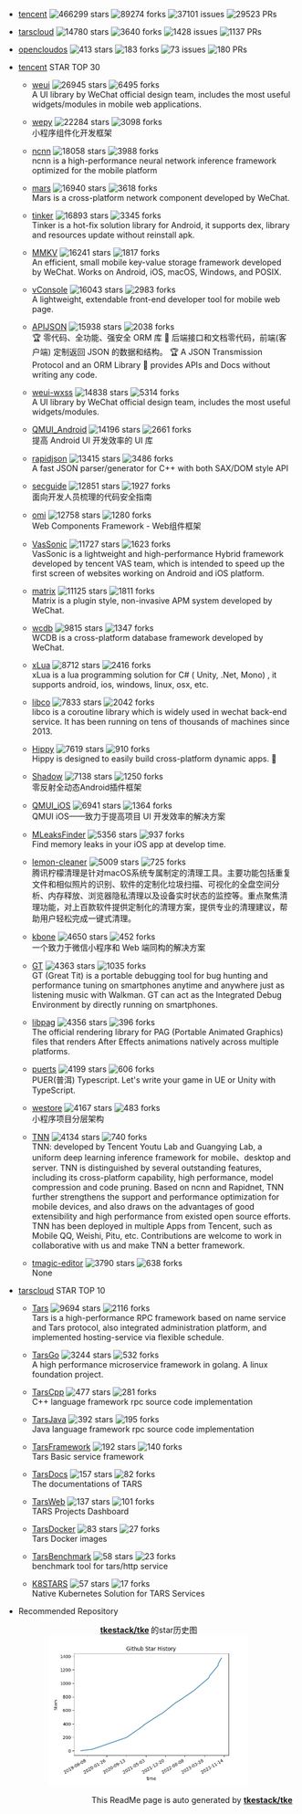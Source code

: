 
+ [tencent](https://github.com/tencent)
![466299 stars](https://img.shields.io/badge/Stars-466299-green)
![89274 forks](https://img.shields.io/badge/Forks-89274-green)
![37101 issues](https://img.shields.io/badge/Issues-37101-green)
![29523 PRs](https://img.shields.io/badge/PRs-29523-green)

+ [tarscloud](https://github.com/tarscloud)
![14780 stars](https://img.shields.io/badge/Stars-14780-green)
![3640 forks](https://img.shields.io/badge/Forks-3640-green)
![1428 issues](https://img.shields.io/badge/Issues-1428-green)
![1137 PRs](https://img.shields.io/badge/PRs-1137-green)

+ [opencloudos](https://github.com/opencloudos)
![413 stars](https://img.shields.io/badge/Stars-413-green)
![183 forks](https://img.shields.io/badge/Forks-183-green)
![73 issues](https://img.shields.io/badge/Issues-73-green)
![180 PRs](https://img.shields.io/badge/PRs-180-green)



+ [tencent](https://github.com/tencent) STAR TOP 30
    
    + [weui](https://github.com/tencent/weui) 
    ![26945 stars](https://img.shields.io/badge/Stars-26945-green)
    ![6495 forks](https://img.shields.io/badge/Forks-6495-green)  
    A UI library by WeChat official design team, includes the most useful widgets/modules in mobile web applications.
    
    + [wepy](https://github.com/tencent/wepy) 
    ![22284 stars](https://img.shields.io/badge/Stars-22284-green)
    ![3098 forks](https://img.shields.io/badge/Forks-3098-green)  
    小程序组件化开发框架
    
    + [ncnn](https://github.com/tencent/ncnn) 
    ![18058 stars](https://img.shields.io/badge/Stars-18058-green)
    ![3988 forks](https://img.shields.io/badge/Forks-3988-green)  
    ncnn is a high-performance neural network inference framework optimized for the mobile platform
    
    + [mars](https://github.com/tencent/mars) 
    ![16940 stars](https://img.shields.io/badge/Stars-16940-green)
    ![3618 forks](https://img.shields.io/badge/Forks-3618-green)  
    Mars is a cross-platform network component  developed by WeChat.
    
    + [tinker](https://github.com/tencent/tinker) 
    ![16893 stars](https://img.shields.io/badge/Stars-16893-green)
    ![3345 forks](https://img.shields.io/badge/Forks-3345-green)  
    Tinker is a hot-fix solution library for Android, it supports dex, library and resources update without reinstall apk.
    
    + [MMKV](https://github.com/tencent/MMKV) 
    ![16241 stars](https://img.shields.io/badge/Stars-16241-green)
    ![1817 forks](https://img.shields.io/badge/Forks-1817-green)  
    An efficient, small mobile key-value storage framework developed by WeChat. Works on Android, iOS, macOS, Windows, and POSIX.
    
    + [vConsole](https://github.com/tencent/vConsole) 
    ![16043 stars](https://img.shields.io/badge/Stars-16043-green)
    ![2983 forks](https://img.shields.io/badge/Forks-2983-green)  
    A lightweight, extendable front-end developer tool for mobile web page.
    
    + [APIJSON](https://github.com/tencent/APIJSON) 
    ![15938 stars](https://img.shields.io/badge/Stars-15938-green)
    ![2038 forks](https://img.shields.io/badge/Forks-2038-green)  
    🏆 零代码、全功能、强安全 ORM 库 🚀 后端接口和文档零代码，前端(客户端) 定制返回 JSON 的数据和结构。 🏆 A JSON Transmission Protocol and an ORM Library 🚀  provides APIs and Docs without writing any code.
    
    + [weui-wxss](https://github.com/tencent/weui-wxss) 
    ![14838 stars](https://img.shields.io/badge/Stars-14838-green)
    ![5314 forks](https://img.shields.io/badge/Forks-5314-green)  
    A UI library by WeChat official design team, includes the most useful widgets/modules.
    
    + [QMUI_Android](https://github.com/tencent/QMUI_Android) 
    ![14196 stars](https://img.shields.io/badge/Stars-14196-green)
    ![2661 forks](https://img.shields.io/badge/Forks-2661-green)  
    提高 Android UI 开发效率的 UI 库
    
    + [rapidjson](https://github.com/tencent/rapidjson) 
    ![13415 stars](https://img.shields.io/badge/Stars-13415-green)
    ![3486 forks](https://img.shields.io/badge/Forks-3486-green)  
    A fast JSON parser/generator for C++ with both SAX/DOM style API
    
    + [secguide](https://github.com/tencent/secguide) 
    ![12851 stars](https://img.shields.io/badge/Stars-12851-green)
    ![1927 forks](https://img.shields.io/badge/Forks-1927-green)  
    面向开发人员梳理的代码安全指南
    
    + [omi](https://github.com/tencent/omi) 
    ![12758 stars](https://img.shields.io/badge/Stars-12758-green)
    ![1280 forks](https://img.shields.io/badge/Forks-1280-green)  
    Web Components Framework - Web组件框架
    
    + [VasSonic](https://github.com/tencent/VasSonic) 
    ![11727 stars](https://img.shields.io/badge/Stars-11727-green)
    ![1623 forks](https://img.shields.io/badge/Forks-1623-green)  
    VasSonic is a lightweight and high-performance Hybrid framework developed by tencent VAS team, which is intended to speed up the first screen of websites working on Android and iOS platform. 
    
    + [matrix](https://github.com/tencent/matrix) 
    ![11125 stars](https://img.shields.io/badge/Stars-11125-green)
    ![1811 forks](https://img.shields.io/badge/Forks-1811-green)  
    Matrix is a plugin style, non-invasive APM system developed by WeChat.
    
    + [wcdb](https://github.com/tencent/wcdb) 
    ![9815 stars](https://img.shields.io/badge/Stars-9815-green)
    ![1347 forks](https://img.shields.io/badge/Forks-1347-green)  
    WCDB is a cross-platform database framework developed by WeChat.
    
    + [xLua](https://github.com/tencent/xLua) 
    ![8712 stars](https://img.shields.io/badge/Stars-8712-green)
    ![2416 forks](https://img.shields.io/badge/Forks-2416-green)  
    xLua is a lua programming solution for  C# ( Unity, .Net, Mono) , it supports android, ios, windows, linux, osx, etc.
    
    + [libco](https://github.com/tencent/libco) 
    ![7833 stars](https://img.shields.io/badge/Stars-7833-green)
    ![2042 forks](https://img.shields.io/badge/Forks-2042-green)  
    libco is a coroutine library which is widely used in wechat  back-end service. It has been running on tens of thousands of machines since 2013.
    
    + [Hippy](https://github.com/tencent/Hippy) 
    ![7619 stars](https://img.shields.io/badge/Stars-7619-green)
    ![910 forks](https://img.shields.io/badge/Forks-910-green)  
    Hippy is designed to easily build cross-platform dynamic apps. 👏
    
    + [Shadow](https://github.com/tencent/Shadow) 
    ![7138 stars](https://img.shields.io/badge/Stars-7138-green)
    ![1250 forks](https://img.shields.io/badge/Forks-1250-green)  
    零反射全动态Android插件框架
    
    + [QMUI_iOS](https://github.com/tencent/QMUI_iOS) 
    ![6941 stars](https://img.shields.io/badge/Stars-6941-green)
    ![1364 forks](https://img.shields.io/badge/Forks-1364-green)  
    QMUI iOS——致力于提高项目 UI 开发效率的解决方案
    
    + [MLeaksFinder](https://github.com/tencent/MLeaksFinder) 
    ![5356 stars](https://img.shields.io/badge/Stars-5356-green)
    ![937 forks](https://img.shields.io/badge/Forks-937-green)  
    Find memory leaks in your iOS app at develop time.
    
    + [lemon-cleaner](https://github.com/tencent/lemon-cleaner) 
    ![5009 stars](https://img.shields.io/badge/Stars-5009-green)
    ![725 forks](https://img.shields.io/badge/Forks-725-green)  
    腾讯柠檬清理是针对macOS系统专属制定的清理工具。主要功能包括重复文件和相似照片的识别、软件的定制化垃圾扫描、可视化的全盘空间分析、内存释放、浏览器隐私清理以及设备实时状态的监控等。重点聚焦清理功能，对上百款软件提供定制化的清理方案，提供专业的清理建议，帮助用户轻松完成一键式清理。
    
    + [kbone](https://github.com/tencent/kbone) 
    ![4650 stars](https://img.shields.io/badge/Stars-4650-green)
    ![452 forks](https://img.shields.io/badge/Forks-452-green)  
    一个致力于微信小程序和 Web 端同构的解决方案
    
    + [GT](https://github.com/tencent/GT) 
    ![4363 stars](https://img.shields.io/badge/Stars-4363-green)
    ![1035 forks](https://img.shields.io/badge/Forks-1035-green)  
    GT (Great Tit) is a portable debugging tool for bug hunting and performance tuning on smartphones anytime and anywhere just as listening music with Walkman. GT can act as the Integrated Debug Environment by directly running on smartphones.
    
    + [libpag](https://github.com/tencent/libpag) 
    ![4356 stars](https://img.shields.io/badge/Stars-4356-green)
    ![396 forks](https://img.shields.io/badge/Forks-396-green)  
    The official rendering library for PAG (Portable Animated Graphics) files that renders After Effects animations natively across multiple platforms.
    
    + [puerts](https://github.com/tencent/puerts) 
    ![4199 stars](https://img.shields.io/badge/Stars-4199-green)
    ![606 forks](https://img.shields.io/badge/Forks-606-green)  
    PUER(普洱) Typescript. Let's write your game in UE or Unity with TypeScript.
    
    + [westore](https://github.com/tencent/westore) 
    ![4167 stars](https://img.shields.io/badge/Stars-4167-green)
    ![483 forks](https://img.shields.io/badge/Forks-483-green)  
    小程序项目分层架构
    
    + [TNN](https://github.com/tencent/TNN) 
    ![4134 stars](https://img.shields.io/badge/Stars-4134-green)
    ![740 forks](https://img.shields.io/badge/Forks-740-green)  
    TNN: developed by Tencent Youtu Lab and Guangying Lab, a uniform deep learning inference framework for mobile、desktop and server. TNN is distinguished by several outstanding features, including its cross-platform capability, high performance, model compression and code pruning. Based on ncnn and Rapidnet, TNN further strengthens the support and performance optimization for mobile devices, and also draws on the advantages of good extensibility and high performance from existed open source efforts. TNN has been deployed in multiple Apps from Tencent, such as Mobile QQ, Weishi, Pitu, etc. Contributions are welcome to work in collaborative with us and make TNN a better framework. 
    
    + [tmagic-editor](https://github.com/tencent/tmagic-editor) 
    ![3790 stars](https://img.shields.io/badge/Stars-3790-green)
    ![638 forks](https://img.shields.io/badge/Forks-638-green)  
    None
    

+ [tarscloud](https://github.com/tarscloud) STAR TOP 10
    
    + [Tars](https://github.com/tarscloud/Tars) 
    ![9694 stars](https://img.shields.io/badge/Stars-9694-green)
    ![2116 forks](https://img.shields.io/badge/Forks-2116-green)  
    Tars is a high-performance RPC framework based on name service and Tars protocol, also integrated administration platform, and implemented hosting-service via flexible schedule.
    
    + [TarsGo](https://github.com/tarscloud/TarsGo) 
    ![3244 stars](https://img.shields.io/badge/Stars-3244-green)
    ![532 forks](https://img.shields.io/badge/Forks-532-green)  
    A  high performance microservice  framework  in golang. A linux foundation project.
    
    + [TarsCpp](https://github.com/tarscloud/TarsCpp) 
    ![477 stars](https://img.shields.io/badge/Stars-477-green)
    ![281 forks](https://img.shields.io/badge/Forks-281-green)  
    C++ language framework rpc source code implementation
    
    + [TarsJava](https://github.com/tarscloud/TarsJava) 
    ![392 stars](https://img.shields.io/badge/Stars-392-green)
    ![195 forks](https://img.shields.io/badge/Forks-195-green)  
    Java language framework rpc source code implementation
    
    + [TarsFramework](https://github.com/tarscloud/TarsFramework) 
    ![192 stars](https://img.shields.io/badge/Stars-192-green)
    ![140 forks](https://img.shields.io/badge/Forks-140-green)  
    Tars Basic service framework
    
    + [TarsDocs](https://github.com/tarscloud/TarsDocs) 
    ![157 stars](https://img.shields.io/badge/Stars-157-green)
    ![82 forks](https://img.shields.io/badge/Forks-82-green)  
    The documentations of TARS
    
    + [TarsWeb](https://github.com/tarscloud/TarsWeb) 
    ![137 stars](https://img.shields.io/badge/Stars-137-green)
    ![101 forks](https://img.shields.io/badge/Forks-101-green)  
    TARS Projects Dashboard
    
    + [TarsDocker](https://github.com/tarscloud/TarsDocker) 
    ![83 stars](https://img.shields.io/badge/Stars-83-green)
    ![27 forks](https://img.shields.io/badge/Forks-27-green)  
    Tars Docker  images
    
    + [TarsBenchmark](https://github.com/tarscloud/TarsBenchmark) 
    ![58 stars](https://img.shields.io/badge/Stars-58-green)
    ![23 forks](https://img.shields.io/badge/Forks-23-green)  
    benchmark tool for tars/http service
    
    + [K8STARS](https://github.com/tarscloud/K8STARS) 
    ![57 stars](https://img.shields.io/badge/Stars-57-green)
    ![17 forks](https://img.shields.io/badge/Forks-17-green)  
    Native Kubernetes  Solution for TARS Services
    


+ Recommended Repository  
<p align="center">
      <strong>
        <a href="https://github.com/tkestack/tke" target="_blank">tkestack/tke</a>
      </strong>  的star历史图
  <br>
  <img src="https://raw.githubusercontent.com/ButterAndButterfly/GithubTools/master/data/stars_history.jpg" width="350px"></img>    
</p>

<p align="right">
      This ReadMe page is auto generated by 
      <strong>
        <a href="https://github.com/tkestack/tke" target="_blank">tkestack/tke</a><br>
      </strong>   
</p>